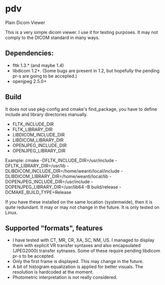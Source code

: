 # pdv
Plain Dicom Viewer

This is a very simple dicom viewer. I use it for testing purposes. It may not comply to the DICOM standard in many ways.

## Dependencies:
* fltk 1.3.* (and maybe 1.4)
* libdicom 1.2+. (Some bugs are present in 1.2, but hopefully the pending pr-s are going to be accepted.)
* openjpeg 2.5.0+

## Build
It does not use pkg-config and cmake's find_package, you have to define include and library directories manually.
* FLTK_INCLUDE_DIR
* FLTK_LIBRARY_DIR
* LIBDICOM_INCLUDE_DIR
* LIBDICOM_LIBRARY_DIR
* OPENJPEG_INCLUDE_DIR
* OPENJPEG_LIBRARY_DIR

Example:
cmake -DFLTK_INCLUDE_DIR=/usr/include -DFLTK_LIBRARY_DIR=/usr/lib -DLIBDICOM_INCLUDE_DIR=/home/weanti/local/include -DLIBDICOM_LIBRARY_DIR=/home/weanti/local/lib -DOPENJPEG_INCLUDE_DIR=/usr/include -DOPENJPEG_LIBRARY_DIR=/usr/lib64 -B build/release -DCMAKE_BUILD_TYPE=Release

If you have these installed on the same location (systemwide), then it is quite redundant. It may or may not change in the future.
It is only tested on Linux.

## Supported "formats", features
* I have tested with CT, MR, CR, XA, SC, NM, US. I managed to display them with explicit VR transfer syntaxes and also encapsulated (JPEG2000) transfer sytnaxes. Some of these require pending libdicom pr-s to be accepted.
* Only the first frame is displayed. This may change in the future.
* A bit of histogram equalization is applied for better visuals. The resolution is hardcoded at the moment.
* Photometric interpretation is not really considered.  
